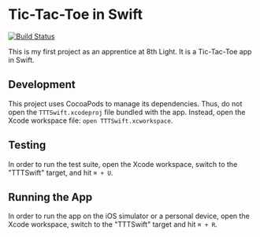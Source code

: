 # Tic-Tac-Toe in Swift

[![Build Status](https://travis-ci.org/cmvandrevala/TTTSwift.svg?branch=master)](https://travis-ci.org/cmvandrevala/TTTSwift)

This is my first project as an apprentice at 8th Light. It is a Tic-Tac-Toe app in Swift.

## Development

This project uses CocoaPods to manage its dependencies. Thus, do not open the `TTTSwift.xcodeproj` file bundled with the app. Instead, open the Xcode workspace file: `open TTTSwift.xcworkspace`.

## Testing

In order to run the test suite, open the Xcode workspace, switch to the "TTTSwift" target, and hit `⌘ + U`.

## Running the App

In order to run the app on the iOS simulator or a personal device, open the Xcode workspace, switch to the "TTTSwift" target and hit `⌘ + R`.
